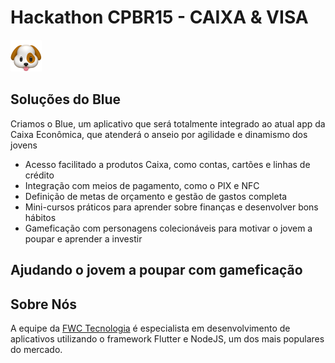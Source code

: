 # Hackathon CPBR15 - CAIXA & VISA


![Blue APP](assets/1.png)

## Soluções do Blue
Criamos o Blue, um aplicativo que será totalmente integrado ao atual app da Caixa Econômica, que atenderá o anseio por agilidade e dinamismo dos jovens

- Acesso facilitado a produtos Caixa, como contas, cartões e linhas de crédito
- Integração com meios de pagamento, como o PIX e NFC
- Definição de metas de orçamento e gestão de gastos completa
- Mini-cursos práticos para aprender sobre finanças e desenvolver bons hábitos
- Gameficação com personagens colecionáveis para motivar o jovem a poupar e aprender a investir

## Ajudando o jovem a poupar com gameficação

## Sobre Nós
A equipe da [FWC Tecnologia](https://fwctecnologia.com/) é especialista em desenvolvimento de aplicativos utilizando o framework Flutter e NodeJS, um dos mais populares do mercado.


